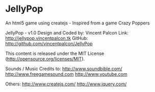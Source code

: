 JellyPop
========

An html5 game using createjs - Inspired from a game Crazy Poppers

JellyPop -  v1.0
Design and Coded by: Vincent Palcon
Link: http://jellypop.vincentpalcon.tk
GitHub: http://github.com/vincentpalcon/JellyPop

This content is released under the MIT License (http://opensource.org/licenses/MIT).

Sounds / Music Credits to:
http://www.soundbible.com/
http://www.freegamesound.com
http://www.youtube.com

Others:
http://www.createjs.com/
http://www.jquery.com/
